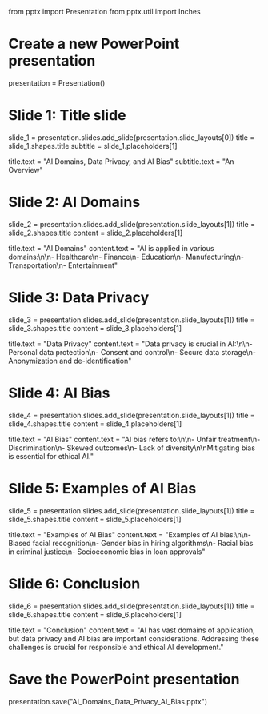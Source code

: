 from pptx import Presentation
from pptx.util import Inches

# Create a new PowerPoint presentation
presentation = Presentation()

# Slide 1: Title slide
slide_1 = presentation.slides.add_slide(presentation.slide_layouts[0])
title = slide_1.shapes.title
subtitle = slide_1.placeholders[1]

title.text = "AI Domains, Data Privacy, and AI Bias"
subtitle.text = "An Overview"

# Slide 2: AI Domains
slide_2 = presentation.slides.add_slide(presentation.slide_layouts[1])
title = slide_2.shapes.title
content = slide_2.placeholders[1]

title.text = "AI Domains"
content.text = "AI is applied in various domains:\n\n- Healthcare\n- Finance\n- Education\n- Manufacturing\n- Transportation\n- Entertainment"

# Slide 3: Data Privacy
slide_3 = presentation.slides.add_slide(presentation.slide_layouts[1])
title = slide_3.shapes.title
content = slide_3.placeholders[1]

title.text = "Data Privacy"
content.text = "Data privacy is crucial in AI:\n\n- Personal data protection\n- Consent and control\n- Secure data storage\n- Anonymization and de-identification"

# Slide 4: AI Bias
slide_4 = presentation.slides.add_slide(presentation.slide_layouts[1])
title = slide_4.shapes.title
content = slide_4.placeholders[1]

title.text = "AI Bias"
content.text = "AI bias refers to:\n\n- Unfair treatment\n- Discrimination\n- Skewed outcomes\n- Lack of diversity\n\nMitigating bias is essential for ethical AI."

# Slide 5: Examples of AI Bias
slide_5 = presentation.slides.add_slide(presentation.slide_layouts[1])
title = slide_5.shapes.title
content = slide_5.placeholders[1]

title.text = "Examples of AI Bias"
content.text = "Examples of AI bias:\n\n- Biased facial recognition\n- Gender bias in hiring algorithms\n- Racial bias in criminal justice\n- Socioeconomic bias in loan approvals"

# Slide 6: Conclusion
slide_6 = presentation.slides.add_slide(presentation.slide_layouts[1])
title = slide_6.shapes.title
content = slide_6.placeholders[1]

title.text = "Conclusion"
content.text = "AI has vast domains of application, but data privacy and AI bias are important considerations. Addressing these challenges is crucial for responsible and ethical AI development."

# Save the PowerPoint presentation
presentation.save("AI_Domains_Data_Privacy_AI_Bias.pptx")
